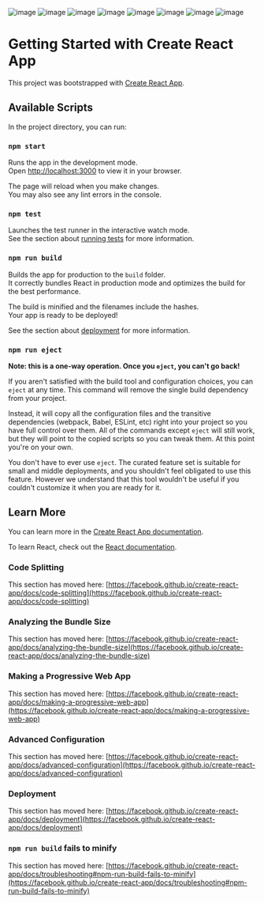 ![image](https://github.com/Zharfan0/praktikumreact/assets/111213994/2cdad0ee-88f4-49dd-8803-5a02d76d342f)
![image](https://github.com/Zharfan0/praktikumreact/assets/111213994/2cdad0ee-88f4-49dd-8803-5a02d76d342f)
![image](https://github.com/Zharfan0/praktikumreact/assets/111213994/f968d620-68eb-4e05-a933-aff309a4d48d)
![image](https://github.com/Zharfan0/praktikumreact/assets/111213994/3e151d53-c7be-4941-ac68-ffb9c5da799f)
![image](https://github.com/Zharfan0/praktikumreact/assets/111213994/74447893-010c-4d22-b585-3089a8b0eed4)
![image](https://github.com/Zharfan0/praktikumreact/assets/111213994/92157d49-6e37-4ebe-9dfd-144460034c9a)
![image](https://github.com/Zharfan0/praktikumreact/assets/111213994/1ae811c7-2219-45a0-b50e-7fe578cd8610)
![image](https://github.com/Zharfan0/praktikumreact/assets/111213994/9dff67f1-7eb1-47af-9ad8-dc04581e4388)


# Getting Started with Create React App

This project was bootstrapped with [Create React App](https://github.com/facebook/create-react-app).

## Available Scripts

In the project directory, you can run:

### `npm start`

Runs the app in the development mode.\
Open [http://localhost:3000](http://localhost:3000) to view it in your browser.

The page will reload when you make changes.\
You may also see any lint errors in the console.

### `npm test`

Launches the test runner in the interactive watch mode.\
See the section about [running tests](https://facebook.github.io/create-react-app/docs/running-tests) for more information.

### `npm run build`

Builds the app for production to the `build` folder.\
It correctly bundles React in production mode and optimizes the build for the best performance.

The build is minified and the filenames include the hashes.\
Your app is ready to be deployed!

See the section about [deployment](https://facebook.github.io/create-react-app/docs/deployment) for more information.

### `npm run eject`

**Note: this is a one-way operation. Once you `eject`, you can't go back!**

If you aren't satisfied with the build tool and configuration choices, you can `eject` at any time. This command will remove the single build dependency from your project.

Instead, it will copy all the configuration files and the transitive dependencies (webpack, Babel, ESLint, etc) right into your project so you have full control over them. All of the commands except `eject` will still work, but they will point to the copied scripts so you can tweak them. At this point you're on your own.

You don't have to ever use `eject`. The curated feature set is suitable for small and middle deployments, and you shouldn't feel obligated to use this feature. However we understand that this tool wouldn't be useful if you couldn't customize it when you are ready for it.

## Learn More

You can learn more in the [Create React App documentation](https://facebook.github.io/create-react-app/docs/getting-started).

To learn React, check out the [React documentation](https://reactjs.org/).

### Code Splitting

This section has moved here: [https://facebook.github.io/create-react-app/docs/code-splitting](https://facebook.github.io/create-react-app/docs/code-splitting)

### Analyzing the Bundle Size

This section has moved here: [https://facebook.github.io/create-react-app/docs/analyzing-the-bundle-size](https://facebook.github.io/create-react-app/docs/analyzing-the-bundle-size)

### Making a Progressive Web App

This section has moved here: [https://facebook.github.io/create-react-app/docs/making-a-progressive-web-app](https://facebook.github.io/create-react-app/docs/making-a-progressive-web-app)

### Advanced Configuration

This section has moved here: [https://facebook.github.io/create-react-app/docs/advanced-configuration](https://facebook.github.io/create-react-app/docs/advanced-configuration)

### Deployment

This section has moved here: [https://facebook.github.io/create-react-app/docs/deployment](https://facebook.github.io/create-react-app/docs/deployment)

### `npm run build` fails to minify

This section has moved here: [https://facebook.github.io/create-react-app/docs/troubleshooting#npm-run-build-fails-to-minify](https://facebook.github.io/create-react-app/docs/troubleshooting#npm-run-build-fails-to-minify)
